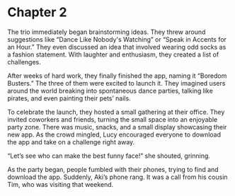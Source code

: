 # Chapter 2
The trio immediately began brainstorming ideas. They threw around suggestions like “Dance Like Nobody's Watching” or “Speak in Accents for an Hour.” They even discussed an idea that involved wearing odd socks as a fashion statement. With laughter and enthusiasm, they created a list of challenges.

After weeks of hard work, they finally finished the app, naming it “Boredom Busters.” The three of them were excited to launch it. They imagined users around the world breaking into spontaneous dance parties, talking like pirates, and even painting their pets’ nails.

To celebrate the launch, they hosted a small gathering at their office. They invited coworkers and friends, turning the small space into an enjoyable party zone. There was music, snacks, and a small display showcasing their new app. As the crowd mingled, Lucy encouraged everyone to download the app and take on a challenge right away.

“Let’s see who can make the best funny face!” she shouted, grinning.

As the party began, people fumbled with their phones, trying to find and download the app. Suddenly, Aki’s phone rang. It was a call from his cousin Tim, who was visiting that weekend.
